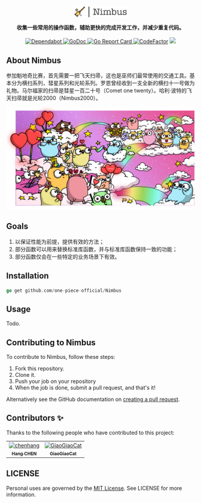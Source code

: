 <p align="center">
  <img width="140"src="./logo.png">
</p>

<div align="center">
  <strong>
    收集一些常用的操作函数，辅助更快的完成开发工作，并减少重复代码。
  </strong>
</div>
<br>

<div align="center">
  <a href="https://app.dependabot.com/accounts/one-piece-official/repos/333034167">
    <img src="https://api.dependabot.com/badges/status?host=github&repo=one-piece-official/Nimbus&identifier=333034167" alt="Dependabot">
  </a>
  <a href="https://pkg.go.dev/github.com/one-piece-official/Nimbus">
    <img src="https://img.shields.io/badge/godoc-ref-green.svg?style=flat" alt="GoDoc">
  </a>
  <a href="https://goreportcard.com/report/github.com/one-piece-official/Nimbus">
    <img src="https://goreportcard.com/badge/github.com/one-piece-official/Nimbus" alt="Go Report Card">
  </a>
  <a href="https://www.codefactor.io/repository/github/one-piece-official/nimbus"><img src="https://www.codefactor.io/repository/github/one-piece-official/nimbus/badge" alt="CodeFactor" /></a>
  <a href="https://github.com/one-piece-official/Nimbus/releases">
    <img src="https://img.shields.io/github/v/tag/one-piece-official/Nimbus.svg?label=release">
  </a>
</div>

## About Nimbus

参加魁地奇比赛，首先需要一把飞天扫帚，这也是巫师们最常使用的交通工具。基本分为横扫系列，彗星系列和光轮系列。罗恩曾经收到一支全新的横扫十一号做为礼物。马尔福家的扫帚是彗星一百二十号（Comet one twenty）。哈利·波特的飞天扫帚就是光轮2000（Nimbus2000）。

![footer](https://raw.githubusercontent.com/gobridge/about-us/master/gb_header.png)

## Goals

1. 以保证性能为前提，提供有效的方法；
2. 部分函数可以用来替换标准库函数，并与标准库函数保持一致的功能；
3. 部分函数仅会在一些特定的业务场景下有效。

## Installation

```go
go get github.com/one-piece-official/Nimbus
```

## Usage

Todo.

## Contributing to Nimbus
<!--- If your README is long or you have some specific process or steps you want contributors to follow, consider creating a separate CONTRIBUTING.md file--->
To contribute to Nimbus, follow these steps:

1. Fork this repository.
2. Clone it.
3. Push your job on your repository
4. When the job is done, submit a pull request, and that's it!

Alternatively see the GitHub documentation on [creating a pull request](https://help.github.com/en/github/collaborating-with-issues-and-pull-requests/creating-a-pull-request).

## Contributors ✨

Thanks to the following people who have contributed to this project:

<!-- ALL-CONTRIBUTORS-LIST:START - Do not remove or modify this section -->
<!-- prettier-ignore -->
<table>
  <tr>
    <td align="center"><a href="https://github.com/chenhang"><img src="https://avatars1.githubusercontent.com/u/3467833?v=4" width="80px;" alt="chenhang"/><br /><sub><b>Hang CHEN</b></sub></a></td>
    <td align="center"><a href="https://github.com/GiaoGiaoCat"><img src="https://avatars.githubusercontent.com/u/173622?v=4" width="80px;" alt="GiaoGiaoCat"/><br /><sub><b>GiaoGiaoCat</b></sub></a></td>
  </tr>
</table>

## LICENSE

Personal uses are governed by the [MIT License](<https://github.com/one-piece-official/Nimbus/blob/main/LICENSE>). See LICENSE for more information.

